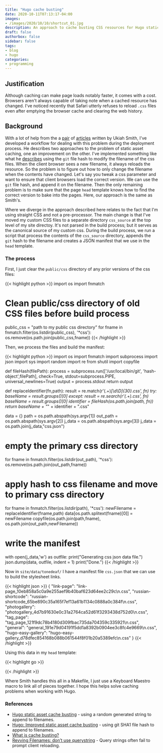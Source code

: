 ```yaml
---
title: "Hugo cache busting"
date: 2020-10-11T07:13:17-04:00
images:
- /images/2020/10/10/shortcut_01.jpg
description: An approach to cache busting CSS resources for Hugo static sites
draft: false
authorbox: false
sidebar: false
tags:
- blog
- hugo
categories:
- programming
---
```


## Justification

Although caching can make page loads notably faster, it comes with a cost. Browsers aren't always capable of taking note when a cached resource has changed. I've noticed recently that Safari utterly refuses to reload `.css` files even after emptying the browser cache and clearing the web history. 

## Background

With a lot of help from the a [pair](https://ukiahsmith.com/blog/hugo-static-asset-cache-busting/) of [articles](https://ukiahsmith.com/blog/hugo-improved-static-asset-cache-busting/) written by Ukiah Smith, I've developed a workflow for dealing with this problem during the deployment process. He describes two approaches to the problem of static asset caching, one an improvement on the other. I've implemented something like what he [describes](https://ukiahsmith.com/blog/hugo-improved-static-asset-cache-busting/) using the `git` file hash to modify the filename of the css files. When the client browser sees a new filename, it always reloads the resource. So the problem is to figure out how to only change the filename when the contents have changed. Let's say you tweak a css parameter and want to ensure that client browsers load the correct version. We can use the `git` file hash, and append it on the filename. Then the only remaining problem is to make sure that the page `head` template knows how to find the correct version to bake into the pages. Here, our approach is the same as Smith's.

Where we diverge in the approach described here relates to the fact that I'm using straight CSS and not a pre-processor. The main change is that I've moved my custom CSS files to a separate directory `css_source` at the top level of my site directoy. It's not parsed in the build process; but it serves as the canonical source of my custom css. During the build process, we run a script that process the contents of the `css_source` directory, appends the `git` hash to the filename and creates a JSON manifest that we use in the `head` template. 

### The process

First, I just clear the `public/css` directory of any prior versions of the css files:

{{< highlight python >}}
import os
import fnmatch

# Clean public/css directory of old CSS files before build process

public_css = "path to my public css directory"
for fname in fnmatch.filter(os.listdir(public_css), '*css'): 
    os.remove(os.path.join(public_css,fname))
{{< /highlight >}}


Then, we process the files and build the manifest:

{{< highlight python >}}
import os
import fnmatch
import subprocess
import json
import sys
import random
import re
from shutil import copyfile

def fileHash(filePath):
    process = subprocess.run(['/usr/local/bin/git', 'hash-object',filePath], check=True, stdout=subprocess.PIPE, universal_newlines=True)
    output = process.stdout
    return output
    
def replaceIdentifier(fn,path):
    result = re.match(r'(.+)_[\d\D]{30}\.css', fn)
    try:
        baseName = result.groups()[0]
    except:
        result = re.search(r'(.+)\.css', fn)
        baseName = result.groups()[0]
    identifier = fileHash(os.path.join(path, fn))
    return baseName + "_" + identifier + ".css"

data = {}
path = os.path.abspath(sys.argv[1])
out_path = os.path.abspath(sys.argv[2])
j_data = os.path.abspath(sys.argv[3])
j_data = os.path.join(j_data,"css.json")


# empty the primary css directory
for fname in fnmatch.filter(os.listdir(out_path), '*css'): 
    os.remove(os.path.join(out_path,fname))
    
# apply hash to css filename and move to primary css directory
for fname in fnmatch.filter(os.listdir(path), '*css'):
    newFilename = replaceIdentifier(fname,path)
    data[os.path.splitext(fname)[0]] = newFilename
    copyfile(os.path.join(path,fname), os.path.join(out_path,newFilename))
    
# write the manifest
with open(j_data,'w') as outfile:
    print("Generating css json data file.")
    json.dump(data, outfile, indent = 1)
    print("Done.")
{{< /highlight >}}

Now in `site/data/tonedeaf/` I have a manifest file `css.json` that we can use to build the stylesheet links.

{{< highlight json >}}
 {
   "link-page": "link-page_10eb858a5c0a9e255aef9b40baf623d64ee2c29c\n.css",
   "russian-shortcode": "russian-shortcode_65be890c35a165f7ef13a61b1134c0888a0c384f\n.css",
   "photogallery": "photogallery_4d7b91630e0c31a2764ca52d61f3293438d752d0\n.css",
   "tag_page": "tag_page_121f9dc78b4180d309fbac735da704359c335921\n.css",
   "general": "general_191e79d04191f5dd1a8392b0904ee3c8fc4e9669\n.css",
   "hugo-easy-gallery": "hugo-easy-gallery_d78dfec854168b088b061544f8f01b20a5389efc\n.css"
}
{{< /highlight >}}

Using this data in my `head` template:

{{< highlight go >}}
<link href="{{ .Site.BaseURL }}css/{{ index .Site.Data.tonedeaf.css "general" }}" rel="stylesheet">
<link href="{{ .Site.BaseURL }}css/{{ index .Site.Data.tonedeaf.css "russian-shortcode" }}" rel="stylesheet">
<link href="{{ .Site.BaseURL }}css/{{ index .Site.Data.tonedeaf.css "photogallery" }}" rel="stylesheet">
<link href="{{ .Site.BaseURL }}css/{{ index .Site.Data.tonedeaf.css "link-page" }}" rel="stylesheet">
{{< /highlight >}}

Where Smith handles this all in a Makefile, I just use a Keyboard Maestro macro to link all of pieces together. I hope this helps solve caching problems when working with Hugo.

### References

- [Hugo static asset cache busting](https://ukiahsmith.com/blog/hugo-static-asset-cache-busting/) - using a random generated string to append to filenames.
- [Hugo: Improved static asset cache busting](https://ukiahsmith.com/blog/hugo-improved-static-asset-cache-busting/) - using git SHA1 file hash to append to filenames.
- [What is cache busting?](https://www.keycdn.com/support/what-is-cache-busting)
- [Revving Filenames: don’t use querystring](https://www.stevesouders.com/blog/2008/08/23/revving-filenames-dont-use-querystring/) - Query strings often fail to prompt client reloading.
